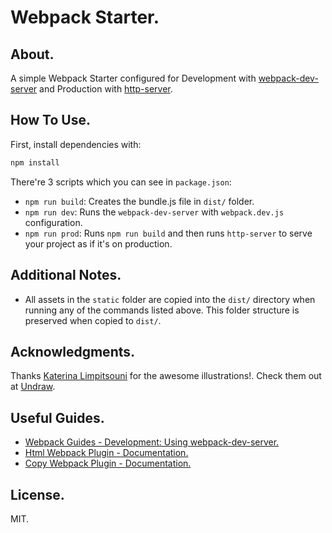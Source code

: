 # Webpack Starter.

## About.
A simple Webpack Starter configured for Development with [webpack-dev-server](https://github.com/webpack/webpack-dev-server) and Production with [http-server](https://github.com/http-party/http-server).

## How To Use.
First, install dependencies with:
```bash
npm install
```

There're 3 scripts which you can see in `package.json`:  
- `npm run build`: Creates the bundle.js file in `dist/` folder.  
- `npm run dev`: Runs the `webpack-dev-server` with `webpack.dev.js` configuration.  
- `npm run prod`: Runs `npm run build` and then runs `http-server` to serve your project as if it's on production.  

## Additional Notes.
- All assets in the `static` folder are copied into the `dist/` directory when running any of the commands listed above. This folder structure is preserved when copied to `dist/`.

## Acknowledgments.
Thanks [Katerina Limpitsouni](https://twitter.com/ninalimpi) for the awesome illustrations!. Check them out at [Undraw](https://undraw.co/).

## Useful Guides.
- [Webpack Guides - Development: Using webpack-dev-server.](https://webpack.js.org/guides/development#using-webpack-dev-server)  
- [Html Webpack Plugin - Documentation.](https://github.com/jantimon/html-webpack-plugin#options)  
- [Copy Webpack Plugin - Documentation.](https://webpack.js.org/plugins/copy-webpack-plugin)  

## License.
MIT.